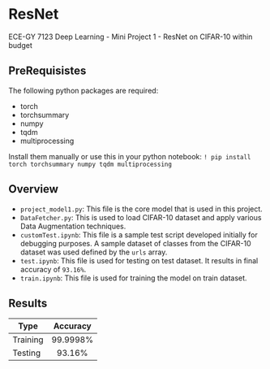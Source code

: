 # ResNet
ECE-GY 7123 Deep Learning - Mini Project 1 - ResNet on CIFAR-10 within budget

## PreRequisistes
The following python packages are required:
* torch
* torchsummary
* numpy
* tqdm
* multiprocessing

Install them manually or use this in your python notebook:
`! pip install torch torchsummary numpy tqdm multiprocessing`

## Overview

* `project_model1.py`: This file is the core model that is used in this project.
* `DataFetcher.py`: This is used to load CIFAR-10 dataset and apply various Data Augmentation techniques.
* `customTest.ipynb`: This file is a sample test script developed initially for debugging purposes. A sample dataset of classes from the CIFAR-10 dataset was used defined by the `urls` array.
* `test.ipynb`: This file is used for testing on test dataset. It results in final accuracy of `93.16%`.
* `train.ipynb`: This file is used for training the model on train dataset.

## Results

| Type   |      Accuracy      |
|----------|:-------------:|
| Training |  99.9998% |
| Testing |    93.16%   |
